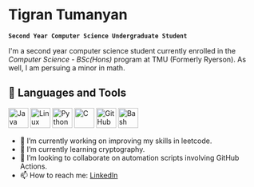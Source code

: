 # Tigran Tumanyan

**`Second Year Computer Science Undergraduate Student`** 

I'm a second year computer science student currently enrolled in the *Computer Science - BSc(Hons)* program at TMU (Formerly Ryerson). As well, I am persuing a minor in math. 

## 🧰 Languages and Tools

<img src="https://cdn.jsdelivr.net/gh/devicons/devicon/icons/java/java-original.svg" alt="Java" width="40" height="40"/> 
<img src="https://cdn.jsdelivr.net/gh/devicons/devicon/icons/linux/linux-original.svg" alt="Linux" width="40" height="40"/> 
<img src="https://cdn.jsdelivr.net/gh/devicons/devicon/icons/python/python-original.svg" alt="Python" width="40" height="40"/> 
<img src="https://cdn.jsdelivr.net/gh/devicons/devicon/icons/cplusplus/cplusplus-original.svg" alt="C" width="40" height="40"/> 
<img src="https://cdn.jsdelivr.net/gh/devicons/devicon/icons/github/github-original.svg" alt="GitHub" width="40" height="40"/> 
<img src="https://cdn.jsdelivr.net/gh/devicons/devicon/icons/bash/bash-original.svg" alt="Bash" width="40" height="40"/> 

- 🔭 I’m currently working on improving my skills in leetcode. 
- 🌱 I’m currently learning cryptography. 
- 👯 I’m looking to collaborate on automation scripts involving GitHub Actions. 
- 📫 How to reach me: [LinkedIn](https://www.linkedin.com/in/tigran-tumanyan/)
